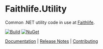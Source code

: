 # Faithlife.Utility

Common .NET utility code in use at [Faithlife](http://faithlife.codes).

[![Build](https://github.com/Faithlife/FaithlifeUtility/workflows/Build/badge.svg)](https://github.com/Faithlife/FaithlifeUtility/actions?query=workflow%3ABuild) [![NuGet](https://img.shields.io/nuget/v/Faithlife.Utility.svg)](https://www.nuget.org/packages/Faithlife.Utility)

[Documentation](https://faithlife.github.io/FaithlifeUtility/) | [Release Notes](ReleaseNotes.md) | [Contributing](CONTRIBUTING.md)
